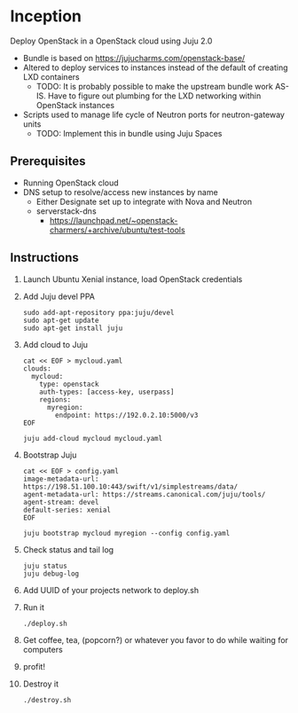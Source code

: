 Inception
=========

Deploy OpenStack in a OpenStack cloud using Juju 2.0

- Bundle is based on https://jujucharms.com/openstack-base/
- Altered to deploy services to instances instead of the default of creating
  LXD containers
  - TODO: It is probably possible to make the upstream bundle work AS-IS. Have
          to figure out plumbing for the LXD networking within OpenStack
          instances
- Scripts used to manage life cycle of Neutron ports for neutron-gateway units
  - TODO: Implement this in bundle using Juju Spaces

Prerequisites
-------------
- Running OpenStack cloud
- DNS setup to resolve/access new instances by name
  - Either Designate set up to integrate with Nova and Neutron
  - serverstack-dns
    - https://launchpad.net/~openstack-charmers/+archive/ubuntu/test-tools

Instructions
------------
1. Launch Ubuntu Xenial instance, load OpenStack credentials
2. Add Juju devel PPA
 
    ```
    sudo add-apt-repository ppa:juju/devel
    sudo apt-get update
    sudo apt-get install juju
    ```

3. Add cloud to Juju

    ```
    cat << EOF > mycloud.yaml
    clouds:
      mycloud:
        type: openstack
        auth-types: [access-key, userpass]
        regions:
          myregion:
            endpoint: https://192.0.2.10:5000/v3
    EOF
    ```
    ```
    juju add-cloud mycloud mycloud.yaml
    ```

4. Bootstrap Juju
    ```
    cat << EOF > config.yaml
    image-metadata-url: https://198.51.100.10:443/swift/v1/simplestreams/data/
    agent-metadata-url: https://streams.canonical.com/juju/tools/
    agent-stream: devel
    default-series: xenial
    EOF
    ```
    ```
    juju bootstrap mycloud myregion --config config.yaml
    ```

5. Check status and tail log

    ```
    juju status
    juju debug-log
    ```

6. Add UUID of your projects network to deploy.sh
7. Run it

    ```
    ./deploy.sh
    ```

8. Get coffee, tea, (popcorn?) or whatever you favor to do while waiting for
   computers
42. profit!
51. Destroy it

    ```
    ./destroy.sh
    ```
